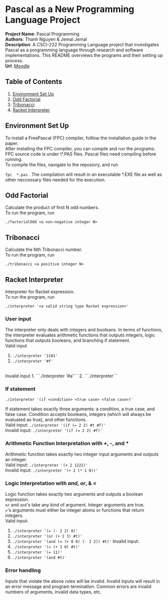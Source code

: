 # Pascal as a New Programming Language Project

__Project Name__: Pascal Programming <br/>
__Authors__: Thanh Nguyen & Jemal Jemal <br/>
__Description__: A CSCI-222 Programming Language project that investigates Pascal as a programming language through research and software implementations. This README overviews the programs and their setting up process. <br/>
__Url__: [Moodle](https://moodle-1819.wooster.edu/mod/assign/view.php?id=16923) <br/>

## Table of Contents
1. [Environment Set Up](#setup)
2. [Odd Factorial](#oddFact)  
3. [Tribonacci](#trib)  
4. [Racket Interpreter](#interp)  

## Environment Set Up
<a name="setup"/>
To install a FreePascal (FPC) compiler, folllow the installation guide in the paper.
<br/>
After installing the FPC compiler, you can compile and run the programs.
<br/>
FPC source code is under \*.PAS files. Pascal files need compiling before running.
<br/>
To compile the files, navigate to the reposiory, and run 

```fpc  *.pas``` . The compilation will result in an executable \*.EXE file as well as other neccessary files needed for the execution.

## Odd Factorial
<a name="oddFact"/>
Calculate the product of first N odd numbers.
<br/>
To run the program, run  

```./factorialOdd <a non-negative integer N>```

## Tribonacci
<a name="trib"/>
Calculate the Nth Tribonacci number.
<br/>
To run the program, run 

```./tribonacci <a positive integer N>```


## Racket Interpreter
<a name="interp"/>
Interpreter for Racket expression.
<br/>
To run the program, run 

```./interpreter '<a valid string type Racket expression>'```

### User input
The interpreter only deals with integers and booleans. In terms of functions, the interpreter evaluates arithmetic functions that outputs integers, logic functions that outputs booleans, and branching if statement. 
<br/>
Valid input 
1. ```./interpreter '1101'``` 
2. ```./interpreter '#f'```
<br/>
Invalid input
1. ```./interpreter '#a'```
2. ```./interpreter```

### If statement
```
./interpreter '(if <condition> <true case> <false case>)'
```
If statement takes exactly three arguments: a condition, a true case, and false case. Condition accepts booleans, integers (which will always be evaluated as true), and other functions. 
<br/>
Valid input: ```./interpreter '(if (= 2 2) #t #f)'```
<br/>
Invalid input: ```./interpreter '(if (= 2 2) #f)'```

### Arithmetic Function Interpretation with *+*, *-*, and _*_
Arithmetic function takes exactly two integer input arguments and outputs an integer. 
<br/>
Valid input: ```./interpreter '(+ 2 1222)'```
<br/>
Invalid input: ```./interpreter '(+ 2 (* 1 0))'```

### Logic Interpretation with *and*, *or*, & *=*
Logic function takes exactly two arguments and outputs a boolean expression. 
<br/>
```or``` and ```and```'s take any kind of argument. Integer arguments are true. 
<br/>
```=```'s arguments must either be integer atoms or functions that return integers.
<br/>
Valid input: 
1. ```./interpreter '(= (- 2 2) 0)'```
2. ```./interpreter '(or (+ 2 3) #t)'```
3. ```./interpreter '(and (= (+ 0 0) (- 2 2)) #t)'```
Invalid input:
1. ```./interpreter '(= (+ 1 0) #t)'```
2. ```./interpreter '(= 11)'```
3. ```./interpreter '(and #t)'```

### Error handling
Inputs that violate the above rules will be invalid. Invalid inputs will result in an error message and program termination. Common errors are invalid numbers of arguments, invalid data types, etc.